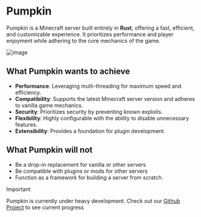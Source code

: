 # Pumpkin

Pumpkin is a Minecraft server built entirely in **Rust**, offering a fast, efficient,
and customizable experience. It prioritizes performance and player enjoyment while adhering to the core mechanics of the game.

![image](https://github.com/user-attachments/assets/7e2e865e-b150-4675-a2d5-b52f9900378e)

## What Pumpkin wants to achieve

- **Performance**: Leveraging multi-threading for maximum speed and efficiency.
- **Compatibility**: Supports the latest Minecraft server version and adheres to vanilla game mechanics.
- **Security**: Prioritizes security by preventing known exploits.
- **Flexibility**: Highly configurable with the ability to disable unnecessary features.
- **Extensibility**: Provides a foundation for plugin development.

## What Pumpkin will not

- Be a drop-in replacement for vanilla or other servers
- Be compatible with plugins or mods for other servers
- Function as a framework for building a server from scratch.

> [!IMPORTANT]
> Pumpkin is currently under heavy development. Check out our [Github Project](https://github.com/users/Snowiiii/projects/12/views/3) to see current progress
